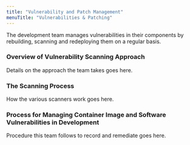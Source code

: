 ```yaml
---
title: "Vulnerability and Patch Management"
menuTitle: "Vulnerabilities & Patching"
---
```


The development team manages vulnerabilities in their components by rebuilding, scanning and redeploying them on a regular basis.

### Overview of Vulnerability Scanning Approach

Details on the approach the team takes goes here.

### The Scanning Process

How the various scanners work goes here.

### Process for Managing Container Image and Software Vulnerabilities in Development

Procedure this team follows to record and remediate goes here.
